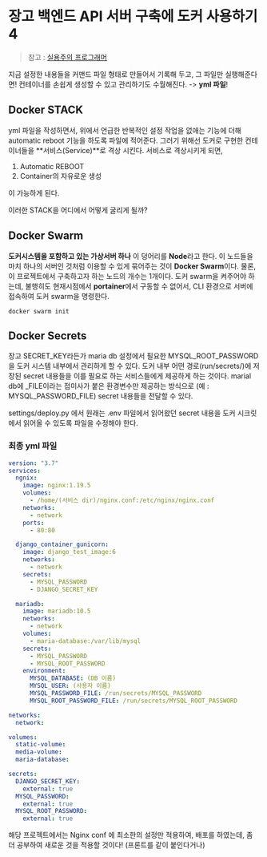 # 장고 백엔드 API 서버 구축에 도커 사용하기 4

> 참고 : [실용주의 프로그래머](https://www.youtube.com/channel/UCmm6VRoi59BUHDPoa3k4VPw/videos)



지금 설정한 내용들을 커맨드 파일 형태로 만들어서 기록해 두고, 그 파일만 실행해준다면! 컨테이너를 손쉽게 생성할 수 있고 관리하기도 수월해진다. -> **yml 파일**!



## Docker STACK

yml 파일을 작성하면서, 위에서 언급한 반복적인 설정 작업을 없애는 기능에 더해 automatic reboot 기능을 하도록 파일에 적어준다. 그러기 위해선 도커로 구현한 컨테이너들을 **서비스(Service)**로 격상 시킨다. 서비스로 격상시키게 되면, 

1. Automatic REBOOT
2. Container의 자유로운 생성

이 가능하게 된다.

이러한 STACK을 어디에서 어떻게 굴리게 될까?



## Docker Swarm

**도커시스템을 포함하고 있는 가상서버 하나** 이 덩어리를 **Node**라고 한다. 이 노드들을 마치 하나의 서버인 것처럼 이용할 수 있게 묶어주는 것이 **Docker Swarm**이다. 물론, 이 프로젝트에서 구축하고자 하는 노드의 개수는 1개이다. 도커 swarm을 켜주어야 하는데, 불행히도 현재시점에서 **portainer**에서 구동할 수 없어서, CLI 환경으로 서버에 접속하여 도커 swarm을 명령한다.

```
docker swarm init
```



## Docker Secrets

장고 SECRET_KEY라든가 maria db 설정에서 필요한 MYSQL_ROOT_PASSWORD을 도커 시스템 내부에서 관리하게 할 수 있다. 도커 내부 어떤 경로(run/secrets/)에 저장된 secret 내용들을 이를 필요로 하는 서비스들에게 제공하게 하는 것이다. marial db에 _FILE이라는 접미사가 붙은 환경변수만 제공하는 방식으로 (예 : MYSQL_PASSWORD_FILE) secret 내용들을 전달할 수 있다.

settings/deploy.py 에서 원래는 .env 파일에서 읽어왔던 secret 내용을 도커 시크릿에서 읽어올 수 있도록 파일을 수정해야 한다.



### 최종 yml 파일

```yaml
version: "3.7"
services:
  ngnix:
    image: nginx:1.19.5
    volumes:
      - /home/(서비스 dir)/nginx.conf:/etc/nginx/nginx.conf
    networks:
      - network
    ports:
      - 80:80

  django_container_gunicorn:
    image: django_test_image:6
    networks:
      - network
    secrets:
      - MYSQL_PASSWORD
      - DJANGO_SECRET_KEY

  mariadb:
    image: mariadb:10.5
    networks:
      - network
    volumes:
      - maria-database:/var/lib/mysql
    secrets:
      - MYSQL_PASSWORD
      - MYSQL_ROOT_PASSWORD
    environment:
      MYSQL_DATABASE: (DB 이름)
      MYSQL_USER: (사용자 이름)
      MYSQL_PASSWORD_FILE: /run/secrets/MYSQL_PASSWORD
      MYSQL_ROOT_PASSWORD_FILE: /run/secrets/MYSQL_ROOT_PASSWORD

networks:
  network:

volumes:
  static-volume:
  media-volume:
  maria-database:

secrets:
  DJANGO_SECRET_KEY:
    external: true
  MYSQL_PASSWORD:
    external: true
  MYSQL_ROOT_PASSWORD:
    external: true

```



해당 프로젝트에서는 Nginx conf 에 최소한의 설정만 적용하여, 배포를 하였는데, 좀 더 공부하여 새로운 것을 적용할 것이다! (프론트를 같이 붙인다거나)